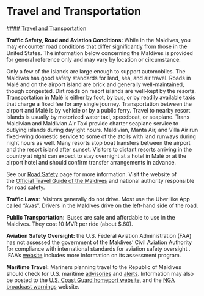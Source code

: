 # Travel and Transportation

[#### Travel and Transportation](javascript:void(0); "Travel and Transportation")

**Traffic Safety, Road and Aviation Conditions:** While in the Maldives, you may encounter road conditions that differ significantly from those in the United States. The information below concerning the Maldives is provided for general reference only and may vary by location or circumstance.

Only a few of the islands are large enough to support automobiles. The Maldives has good safety standards for land, sea, and air travel. Roads in Malé and on the airport island are brick and generally well-maintained, though congested. Dirt roads on resort islands are well-kept by the resorts. Transportation in Malé is either by foot, by bus, or by readily available taxis that charge a fixed fee for any single journey. Transportation between the airport and Malé is by vehicle or by a public ferry. Travel to nearby resort islands is usually by motorized water taxi, speedboat, or seaplane. Trans Maldivian and Maldivian Air Taxi provide charter seaplane service to outlying islands during daylight hours. Maldivian, Manta Air, and Villa Air run fixed-wing domestic service to some of the atolls with land runways during night hours as well. Many resorts stop boat transfers between the airport and the resort island after sunset. Visitors to distant resorts arriving in the country at night can expect to stay overnight at a hotel in Malé or at the airport hotel and should confirm transfer arrangements in advance.

See our [Road Safety](https://travel.state.gov/content/travel/en/international-travel/before-you-go/driving-and-road-safety.html) page for more information. Visit the website of the [Official Travel Guide of the Maldives](https://visitmaldives.com/en) and national authority responsible for road safety.

**Traffic Laws**:  Visitors generally do not drive. Most use the Uber like App called “Avas”. Drivers in the Maldives drive on the left-hand side of the road.

**Public Transportation**:  Buses are safe and affordable to use in the Maldives. They cost 10 MVR per ride (about $.60).

**Aviation Safety Oversight:** the U.S. Federal Aviation Administration (FAA) has not assessed the government of the Maldives’ Civil Aviation Authority for compliance with international standards for aviation safety oversight .  FAA’s [website](https://gcc02.safelinks.protection.outlook.com/?url=https%3A%2F%2Fwww.faa.gov%2Fabout%2Finitiatives%2Fiasa&data=05%7C02%7CBullivantVL%40state.gov%7C2d9d506a1f164c443b4108dd54e0f51e%7C66cf50745afe48d1a691a12b2121f44b%7C0%7C0%7C638760047356716039%7CUnknown%7CTWFpbGZsb3d8eyJFbXB0eU1hcGkiOnRydWUsIlYiOiIwLjAuMDAwMCIsIlAiOiJXaW4zMiIsIkFOIjoiTWFpbCIsIldUIjoyfQ%3D%3D%7C0%7C%7C%7C&sdata=A%2F7X2A1u6em0Ws1vOvcjM5SmgO3POQv%2B88b8oagipSc%3D&reserved=0) includes more information on its assessment program.

**Maritime Travel:** Mariners planning travel to the Republic of Maldives should check for U.S. maritime [advisories](https://www.maritime.dot.gov/msci-advisories) and [alerts](https://www.maritime.dot.gov/msci-alerts). Information may also be posted to the [U.S. Coast Guard homeport website](https://homeport.uscg.mil/), and the [NGA broadcast warnings](https://msi.nga.mil/NavWarnings) website.